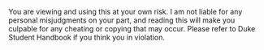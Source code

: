 You are viewing and using this at your own risk. I am not liable for any personal misjudgments on your part, and reading this will make you culpable for any cheating or copying that may occur. Please refer to Duke Student Handbook if you think you in violation.
